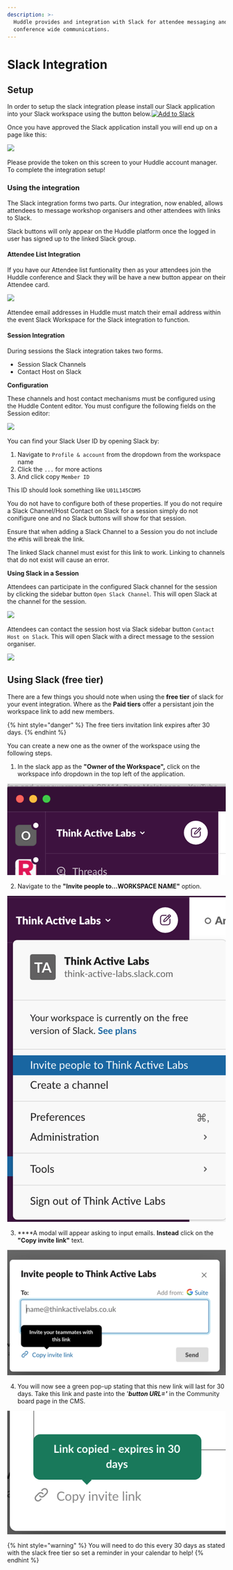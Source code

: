 ```yaml
---
description: >-
  Huddle provides and integration with Slack for attendee messaging and
  conference wide communications.
---
```


# Slack Integration

## Setup

In order to setup the slack integration please install our Slack application into your Slack workspace using the button below.[![Add to Slack](https://platform.slack-edge.com/img/add_to_slack.png)](https://slack.com/oauth/v2/authorize?client_id=1692828468469.1708547553937&scope=&user_scope=users:read,users:read.email)

Once you have approved the Slack application install you will end up on a page like this:

![](https://docs.huddle.thinkactivelabs.co.uk/slack-token-screen.png)

Please provide the token on this screen to your Huddle account manager. To complete the integration setup!

### Using the integration <a id="using-the-integration"></a>

The Slack integration forms two parts. Our integration, now enabled, allows attendees to message workshop organisers and other attendees with links to Slack.

Slack buttons will only appear on the Huddle platform once the logged in user has signed up to the linked Slack group.

#### Attendee List Integration <a id="attendee-list-integration"></a>

If you have our Attendee list funtionality then as your attendees join the Huddle conference and Slack they will be have a new button appear on their Attendee card.

![](https://docs.huddle.thinkactivelabs.co.uk/slack-attendee-message.png)

Attendee email addresses in Huddle must match their email address within the event Slack Workspace for the Slack integration to function.

#### Session Integration <a id="session-integration"></a>

During sessions the Slack integration takes two forms.

* Session Slack Channels
* Contact Host on Slack

**Configuration**

These channels and host contact mechanisms must be configured using the Huddle Content editor. You must configure the following fields on the Session editor:

![](https://docs.huddle.thinkactivelabs.co.uk/netlify-slack-session.png)

You can find your Slack User ID by opening Slack by:

1. Navigate to `Profile & account` from the dropdown from the workspace name
2. Click the `...` for more actions
3. And click copy `Member ID`

This ID should look something like `U01L145CDM5`

You do not have to configure both of these properties. If you do not require a Slack Channel/Host Contact on Slack for a session simply do not conifigure one and no Slack buttons will show for that session.

Ensure that when adding a Slack Channel to a Session you do not include the `#`this will break the link.

The linked Slack channel must exist for this link to work. Linking to channels that do not exist will cause an error.

**Using Slack in a Session**

Attendees can participate in the configured Slack channel for the session by clicking the sidebar button `Open Slack Channel`. This will open Slack at the channel for the session.

![](https://docs.huddle.thinkactivelabs.co.uk/slack-session-channel.png)

Attendees can contact the session host via Slack sidebar button `Contact Host on Slack`. This will open Slack with a direct message to the session organiser.

![](https://docs.huddle.thinkactivelabs.co.uk/slack-session-host.png)

## Using Slack \(free tier\) 

There are a few things you should note when using the **free tier** of slack for your event integration. Where as the **Paid tiers** offer a persistant join the workspace link to add new members. 

{% hint style="danger" %}
The free tiers invitation link expires after 30 days.
{% endhint %}

 You can create a new one as the owner of the workspace using the following steps. 

1. In the slack app as the **"Owner of the Workspace",** click on the workspace info dropdown in the top left of the application. 

![](../.gitbook/assets/screenshot-2021-04-06-at-11.16.41.png)



2. Navigate to the **"Invite people to...WORKSPACE NAME"** option. 

![](../.gitbook/assets/screenshot-2021-04-06-at-11.16.59.png)



3. ****A modal will appear asking to input emails. **Instead** click on the **"Copy invite link"** text. 

![](../.gitbook/assets/screenshot-2021-04-06-at-11.17.19.png)



4. You will now see a green pop-up stating that this new link will last for 30 days. Take this link and paste into the '_**button URL='**_ in the Community board page in the CMS. 

![](../.gitbook/assets/screenshot-2021-04-06-at-11.17.27.png)

{% hint style="warning" %}
You will need to do this every 30 days as stated with the slack free tier so set a reminder in your calendar to help!
{% endhint %}

